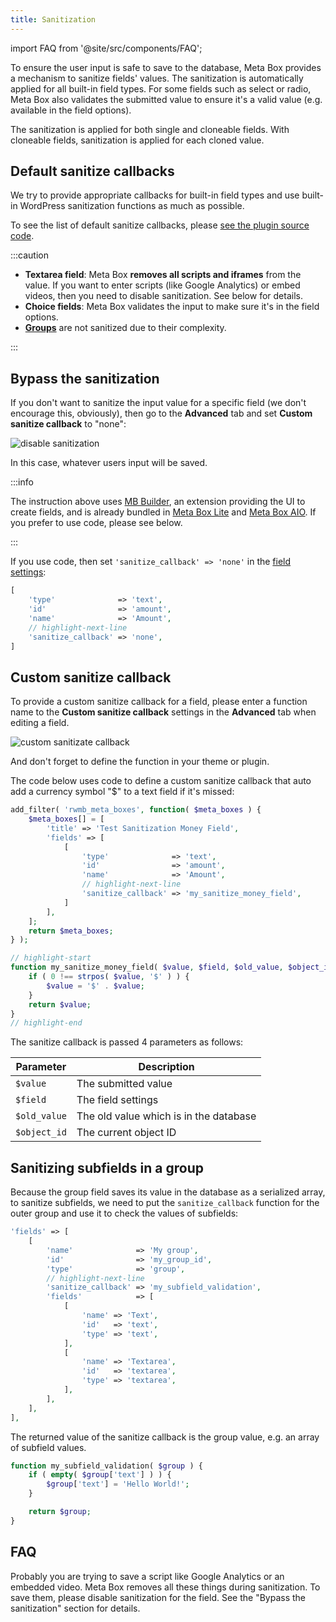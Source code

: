 ```yaml
---
title: Sanitization
---
```


import FAQ from '@site/src/components/FAQ';

To ensure the user input is safe to save to the database, Meta Box provides a mechanism to sanitize fields' values. The sanitization is automatically applied for all built-in field types. For some fields such as select or radio, Meta Box also validates the submitted value to ensure it's a valid value (e.g. available in the field options).

The sanitization is applied for both single and cloneable fields. With cloneable fields, sanitization is applied for each cloned value.

## Default sanitize callbacks

We try to provide appropriate callbacks for built-in field types and use built-in WordPress sanitization functions as much as possible.

To see the list of default sanitize callbacks, please [see the plugin source code](https://github.com/wpmetabox/meta-box/blob/master/inc/sanitizer.php#L50).

:::caution

- **Textarea field**: Meta Box **removes all scripts and iframes** from the value. If you want to enter scripts (like Google Analytics) or embed videos, then you need to disable sanitization. See below for details.
- **Choice fields**: Meta Box validates the input to make sure it's in the field options.
- **[Groups](/extensions/meta-box-group/)** are not sanitized due to their complexity.

:::

## Bypass the sanitization

If you don't want to sanitize the input value for a specific field (we don't encourage this, obviously), then go to the **Advanced** tab and set **Custom sanitize callback** to "none":

![disable sanitization](https://i.imgur.com/hqzOpTt.png)

In this case, whatever users input will be saved.

:::info

The instruction above uses [MB Builder](/extensions/meta-box-builder/), an extension providing the UI to create fields, and is already bundled in [Meta Box Lite](https://metabox.io/lite/) and [Meta Box AIO](/extensions/meta-box-aio/). If you prefer to use code, please see below.

:::

If you use code, then set `'sanitize_callback' => 'none'` in the [field settings](/field-settings/):

```php
[
    'type'              => 'text',
    'id'                => 'amount',
    'name'              => 'Amount',
    // highlight-next-line
    'sanitize_callback' => 'none',
]
```


## Custom sanitize callback

To provide a custom sanitize callback for a field, please enter a function name to the **Custom sanitize callback** settings in the **Advanced** tab when editing a field.

![custom sanitizate callback](https://i.imgur.com/NnS4XAC.png)

And don't forget to define the function in your theme or plugin.

The code below uses code to define a custom sanitize callback that auto add a currency symbol "$" to a text field if it's missed:

```php
add_filter( 'rwmb_meta_boxes', function( $meta_boxes ) {
    $meta_boxes[] = [
        'title' => 'Test Sanitization Money Field',
        'fields' => [
            [
                'type'              => 'text',
                'id'                => 'amount',
                'name'              => 'Amount',
                // highlight-next-line
                'sanitize_callback' => 'my_sanitize_money_field',
            ]
        ],
    ];
    return $meta_boxes;
} );

// highlight-start
function my_sanitize_money_field( $value, $field, $old_value, $object_id ) {
    if ( 0 !== strpos( $value, '$' ) ) {
        $value = '$' . $value;
    }
    return $value;
}
// highlight-end
```

The sanitize callback is passed 4 parameters as follows:

Parameter|Description
---|---
`$value` | The submitted value
`$field` | The field settings
`$old_value` | The old value which is in the database
`$object_id` | The current object ID

## Sanitizing subfields in a group

Because the group field saves its value in the database as a serialized array, to sanitize subfields, we need to put the `sanitize_callback` function for the outer group and use it to check the values of subfields:

```php
'fields' => [
    [
        'name'              => 'My group',
        'id'                => 'my_group_id',
        'type'              => 'group',
        // highlight-next-line
        'sanitize_callback' => 'my_subfield_validation',
        'fields'            => [
            [
                'name' => 'Text',
                'id'   => 'text',
                'type' => 'text',
            ],
            [
                'name' => 'Textarea',
                'id'   => 'textarea',
                'type' => 'textarea',
            ],
        ],
    ],
],
```

The returned value of the sanitize callback is the group value, e.g. an array of subfield values.

```php
function my_subfield_validation( $group ) {
    if ( empty( $group['text'] ) ) {
        $group['text'] = 'Hello World!';
    }

    return $group;
}
```

## FAQ

<FAQ question="Why doesn't my textarea field save values?">

Probably you are trying to save a script like Google Analytics or an embedded video. Meta Box removes all these things during sanitization. To save them, please disable sanitization for the field. See the "Bypass the sanitization" section for details.

</FAQ>
